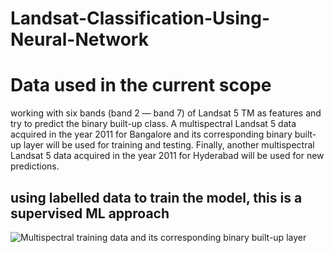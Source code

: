 # Landsat-Classification-Using-Neural-Network

# Data used in the current scope

working with six bands (band 2 — band 7) of Landsat 5 TM as features and try to predict the binary built-up class. A multispectral Landsat 5 data acquired in the year 2011 for Bangalore and its corresponding binary built-up layer will be used for training and testing. Finally, another multispectral Landsat 5 data acquired in the year 2011 for Hyderabad will be used for new predictions.

## using labelled data to train the model, this is a supervised ML approach
![Multispectral training data and its corresponding binary built-up layer](imag1)
